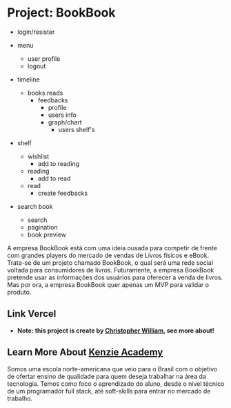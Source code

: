 # Project: BookBook

- login/resister

- menu

  - user profile
  - logout

- timeline
  - books reads
    - feedbacks
      - profile
      - users info
      - graph/chart
        - users shelf's
- shelf

  - wishlist
    - add to reading
  - reading
    - add to read
  - read
    - create feedbacks

- search book
  - search
  - pagination
  - book preview

A empresa BookBook está com uma ideia ousada para competir de frente com grandes players do mercado de vendas de Livros físicos e eBook. Trata-se de um projeto chamado BookBook, o qual será uma rede social voltada para consumidores de livros. Futuramente, a empresa BookBook pretende usar as informações dos usuários para oferecer a venda de livros. Mas por ora, a empresa BookBook quer apenas um MVP para validar o produto.

## Link Vercel

- **Note: this project is create by [Christopher William](https://www.linkedin.com/in/christopher-william-4363321a5/), see more about!**

## Learn More About [Kenzie Academy](https://kenzie.com.br/)

Somos uma escola norte-americana que veio para o Brasil com o objetivo de ofertar ensino de qualidade para quem deseja trabalhar na área da tecnologia. Temos como foco o aprendizado do aluno, desde o nível técnico de um programador full stack, até soft-skills para entrar no mercado de trabalho.
